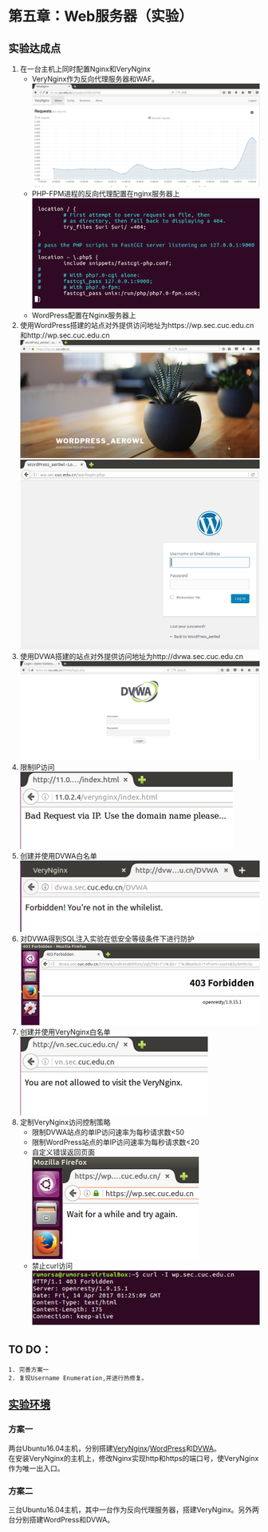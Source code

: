 # 第五章：Web服务器（实验）

## 实验达成点

1. 在一台主机上同时配置Nginx和VeryNginx
	* VeryNginx作为反向代理服务器和WAF。
	![](images/verynginx.png)
	* PHP-FPM进程的反向代理配置在nginx服务器上
	![](images/php.png)
	* WordPress配置在Nginx服务器上
2. 使用WordPress搭建的站点对外提供访问地址为https://wp.sec.cuc.edu.cn和http://wp.sec.cuc.edu.cn
![](images/wp.png)
![](images/wp1.png)
3. 使用DVWA搭建的站点对外提供访问地址为http://dvwa.sec.cuc.edu.cn
![](images/dvwa.png)
4. 限制IP访问
![](images/ip_banner.png)
5. 创建并使用DVWA白名单
![](images/dvwa_whitelist.png)
6. 对DVWA得到SQL注入实验在低安全等级条件下进行防护
![](images/sql.png)
7. 创建并使用VeryNginx白名单
![](images/vn_whitelist.png)
8. 定制VeryNginx访问控制策略
	* 限制DVWA站点的单IP访问速率为每秒请求数<50
	* 限制WordPress站点的单IP访问速率为每秒请求数<20
	* 自定义错误返回页面
	![](images/fast.png)
	* 禁止curl访问
	![](images/curl.png)

## TO DO：

	1. 完善方案一
	2. 复现Username Enumeration,并进行热修复。

## [实验环境](http://sec.cuc.edu.cn/huangwei/course/LinuxSysAdmin/chap0x05.exp.md.html#/1/1)

### 方案一

两台Ubuntu16.04主机，分别搭建[VeryNginx](https://github.com/alexazhou/VeryNginx/blob/master/readme_zh.md)/[WordPress](https://www.digitalocean.com/community/tutorials/how-to-install-wordpress-with-lemp-on-ubuntu-16-04)和[DVWA](https://github.com/ethicalhack3r/DVWA)。  
在安装VeryNginx的主机上，修改Nginx实现http和https的端口号，使VeryNginx作为唯一出入口。

### 方案二 

三台Ubuntu16.04主机，其中一台作为反向代理服务器，搭建VeryNginx。另外两台分别搭建WordPress和DVWA。

